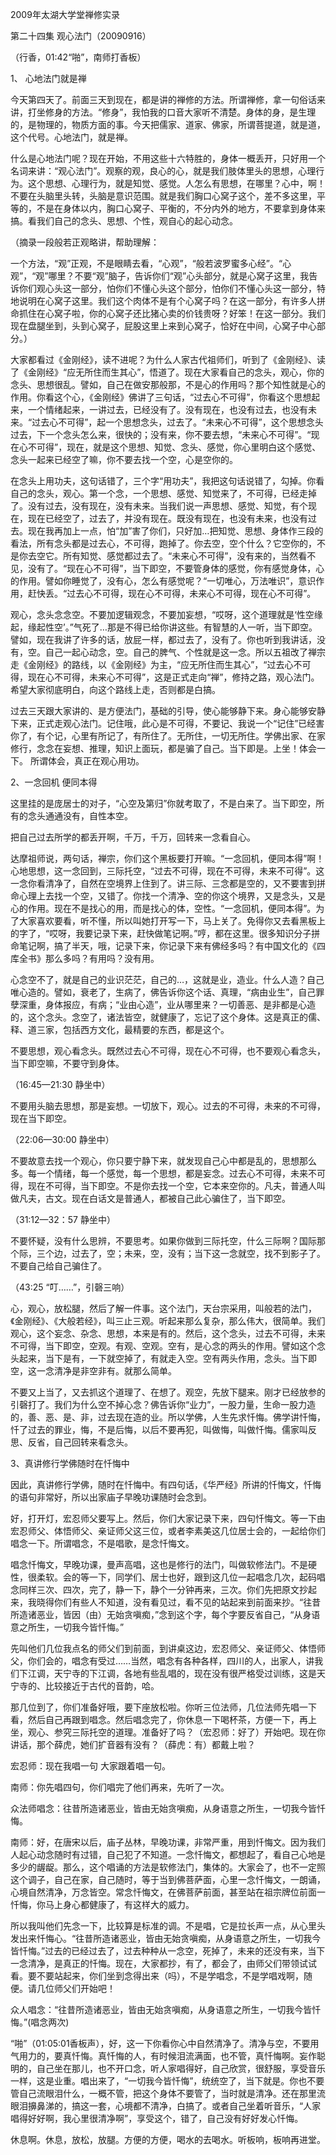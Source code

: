 2009年太湖大学堂禅修实录

第二十四集 观心法门（20090916）

（行香，01:42“啪”，南师打香板）

1、 心地法门就是禅

今天第四天了。前面三天到现在，都是讲的禅修的方法。所谓禅修，拿一句俗话来讲，打坐修身的方法。“修身”，我怕我的口音大家听不清楚。身体的身，是生理的，是物理的，物质方面的事。今天把儒家、道家、佛家，所谓菩提道，就是道，这个代号。心地法门，就是禅。

什么是心地法门呢？现在开始，不用这些十六特胜的，身体一概丢开，只好用一个名词来讲：“观心法门”。观察的观，良心的心，就是我们肢体里头的思想，心理行为。这个思想、心理行为，就是知觉、感觉。人怎么有思想，在哪里？心中，啊！不要在头脑里头转，头脑是意识范围。就是我们胸口心窝子这个，差不多这里，平等的，不是在身体以内，胸口心窝子、平衡的，不分内外的地方，不要拿到身体来搞。看我们自己的念头、思想、个性，观自心的起心动念。

（摘录一段般若正观略讲，帮助理解：

一个方法，“观”正观，不是眼睛去看，“心观”，“般若波罗蜜多心经”。“心观”，“观”哪里？不要“观”脑子，告诉你们“观”心头部分，就是心窝子这里，我告诉你们观心头这一部分，怕你们不懂心头这个部分，怕你们不懂心头这一部分，特地说明在心窝子这里。我们这个肉体不是有个心窝子吗？在这一部分，有许多人拼命抓住在心窝子啦，你的心窝子还比猪心卖的价钱贵呀？好笨！在这一部分。我们现在盘腿坐到，头到心窝子，屁股这里上来到心窝子，恰好在中间，心窝子中心部分。）

大家都看过《金刚经》，读不进呢？为什么人家古代祖师们，听到了《金刚经》、读了《金刚经》“应无所住而生其心”，悟道了。现在大家看自己的念头，观心，你的念头、思想很乱。譬如，自己在做安那般那，不是心的作用吗？那个知性就是心的作用。你看这个心，《金刚经》佛讲了三句话，“过去心不可得”，你看这个思想起来，一个情绪起来，一讲过去，已经没有了。没有现在，也没有过去，也没有未来。“过去心不可得”，起一个思想念头，过去了。“未来心不可得”，这个思想念头过去，下一个念头怎么来，很快的；没有来，你不要去想，“未来心不可得”。“现在心不可得”，现在，就是这个思想、知觉、念头、感觉，你心里明白这个感觉、念头一起来已经空了嘛，你不要去找一个空，心是空你的。

在念头上用功夫，这句话错了，三个字“用功夫”，我把这句话说错了，勾掉。你看自己的念头，观心。第一个念，一个思想、感觉、知觉来了，不可得，已经走掉了。没有过去，没有现在，没有未来。当我们说一声思想、感觉、知觉，有个现在，现在已经空了，过去了，并没有现在。既没有现在，也没有未来，也没有过去。现在我再加上一点，怕“加”害了你们，只好加…把知觉、思想、身体作三段的看法，所有念头都是过去心，不可得，跑掉了。你去空，空个什么？它空你的，不是你去空它。所有知觉、感觉都过去了。“未来心不可得”，没有来的，当然看不见，没有了。“现在心不可得”，当下即空，不要管身体的感觉，你有感觉身体，心的作用。譬如你睡觉了，没有心，怎么有感觉呢？“一切唯心，万法唯识”，意识作用，赶快丢。“过去心不可得，现在心不可得，未来心不可得，现在心不可得”。

观心，念头念念空。不要加逻辑观念，不要加妄想，“哎呀，这个道理就是‘性空缘起，缘起性空’。”气死了…那是不得已给你讲这些。有智慧的人一听，当下即空。譬如，现在我讲了许多的话，放屁一样，都过去了，没有了。你也听到我讲话，没有，空。自己一起心动念，空。自己的脾气、个性就是这一念。所以五祖改了禅宗走《金刚经》的路线，以《金刚经》为主，“应无所住而生其心”，“过去心不可得，现在心不可得，未来心不可得”，这是正式走向“禅”，修持之路，观心法门。希望大家彻底明白，向这个路线上走，否则都是白搞。

过去三天跟大家讲的、是方便法门，基础的引导，使心能够静下来。身心能够安静下来，正式走观心法门。记住哦，此心是不可得，不要记、我说一个“记住”已经害你了，有个记，心里有所记了，有所住了。无所住，一切无所住。学佛出家、在家修行，念念在妄想、推理，知识上面玩，都是骗了自己。当下即是。上坐！体会一下。 所谓体会，真正在观心用功。

2、一念回机 便同本得

这里挂的是庞居士的对子，“心空及第归”你就考取了，不是白来了。当下即空，所有的念头通通没有，自性本空。

把自己过去所学的都丢开啊，千万，千万，回转来一念看自心。

达摩祖师说，两句话，禅宗，你们这个黑板要打开嘛。“一念回机，便同本得”啊！心地思想，这一念回到，三际托空，“过去不可得，现在不可得，未来不可得”。这一念你看清净了，自然在空境界上住到了。讲三际、三念都是空的，又不要害到拼命心理上去找一个空，又错了。你找一个清净、空的你这个境界，又是念头，又是心的作用。现在不是找心的用，而是找心的体，空性。“一念回机，便同本得”。为了大家喜欢要看，听不懂，所以叫她打开写一下，马上关了。免得你又去看黑板上的字了，“哎呀，我要记录下来，赶快做笔记啊。”哼，都在这里。很多知识分子拼命笔记啊，搞了半天，哦，记录下来，你记录下来有佛经多吗？有中国文化的《四库全书》那么多吗？有用吗？没有用。

心念空不了，就是自己的业识茫茫，自己的…，这就是业，造业。什么人造？自己唯心造的。譬如，衰老了，生病了，佛告诉你这个话、真理，“病由业生”，自己罪孽深重，身体报应，有病；“业由心造”，业从哪里来？一切善恶、是非都是心造的，这个念头。念空了，诸法皆空，就健康了，忘记了这个身体。这是真正的儒、释、道三家，包括西方文化，最精要的东西，都是这个。

不要思想，观心看念头。既然过去心不可得，现在心不可得，也不要观心看念头，当下即空嘛，不要守到身体。

（16:45—21:30 静坐中）

不要用头脑去思想，那是妄想。一切放下，观心。过去的不可得，未来的不可得，现在当下即空。

（22:06—30:00 静坐中）

不要故意去找一个观心，你只要宁静下来，就发现自己心中都是乱的，思想那么多。每一个情绪，每一个感觉，每一个思想，都是妄念。过去心不可得，未来不可得，现在不可得，当下即空。不是你去找一个空，它本来空你的。凡夫，普通人叫做凡夫，古文。现在白话文是普通人，都被自己此心骗住了，当下即空。

（31:12—32：57 静坐中）

不要怀疑，没有什么思辨，不要思考。如果你做到三际托空，什么三际啊？国际那个际，三个边，过去了，空；未来，空，没有；当下这一念就空，找不到影子了。不要自己给自己骗住了。

（43:25 “叮……”，引磬三响）

心，观心，放松腿，然后了解一件事。这个法门，天台宗采用，叫般若的法门，《金刚经》、《大般若经》，叫三止三观。听起来那么复杂，那么伟大，很简单。我们观心，这个妄念、杂念、思想，本来是有的。然后，这个念头，过去不可得，未来不可得，当下即空，空观。有观、空观。空有，是心念的两头的作用。譬如这个念头起来，当下是有，一下就空掉了，有就走入空。空有两头作用，念头。当下即空，这一念清净是非空非有。就那么简单。

不要又上当了，又去抓这个道理了、在想了。观空，先放下腿来。刚才已经放参的引磬打了。我们为什么空不掉心念？佛告诉你“业力”，一股力量，生命一股力造的，善、恶、是、非，过去现在造的业。所以学佛，人生先求忏悔。佛学讲忏悔，忏了过去的罪业，悔，不是后悔，以后不要再犯，叫做悔，叫做忏悔。儒家叫反思、反省，自己回转来看念头。

3、真讲修行学佛随时在忏悔中

因此，真讲修行学佛，随时在忏悔中。有四句话，《华严经》所讲的忏悔文，忏悔的语句非常好，所以出家庙子早晚功课随时会念到。

好，打开灯，宏忍师父要写上。然后，你们大家记录下来，四句忏悔文。等一下由宏忍师父、体悟师父、亲证师父这三位，或者李素美这几位居士会的，一起给你们唱念一下。所谓唱念，不是唱歌，是念忏悔文。

唱念忏悔文，早晚功课，曼声高唱，这也是修行的法门，叫做软修法门。不是硬性，很柔软。会的等一下，同学们、居士也好，跟到这几位一起唱念几次，起码唱念同样三次、四次，完了，静一下，静个一分钟再来，三次。你们先把原文抄起来，我晓得你们有些人不知道，没有看见过，看不见的站起来到前面来抄。“往昔所造诸恶业，皆因（由）无始贪嗔痴，”念到这个字，每个字要反省自己，“从身语意之所生，一切我今皆忏悔。”

先叫他们几位我点名的师父们到前面，到讲桌这边，宏忍师父、亲证师父、体悟师父，你们会的，唱念有受过……当然，唱念有各种各样，四川的人，出家人，讲我们下江调，天宁寺的下江调，各地有些乱唱的，现在没有很严格受过训练，这是天宁寺的、比较接近于古代的音韵，哈。

那几位到了，你们准备好哦，要下座放松啦。你听三位法师，几位法师先唱一下看，然后自己再跟到唱念。然后唱念完了，你休息一下喝杯茶，方便一下，再上坐，观心、参究三际托空的道理。准备好了吗？（宏忍师：好了）开始吧。现在你讲话，那个薛虎，她们扩音器有没有？（薛虎：有）都戴上啦？

宏忍师：现在我唱一句 大家跟着唱一句。

南师：你先唱四句，你们唱完了他们再来，先听了一次。

众法师唱念：往昔所造诸恶业，皆由无始贪嗔痴，从身语意之所生，一切我今皆忏悔。

南师：好，在唐宋以后，庙子丛林，早晚功课，非常严重，用到忏悔文。因为我们人起心动念随时有过错，自己犯了不知道。一念忏悔文，都想起了，看自己心地是多少的龌龊。那么，这个唱诵的方法是软修法门，集体的。大家会了，也不一定照这个调子，自己在家，自己随时，等于当到佛菩萨面，心里一念忏悔文，一朗诵，心境自然清净，万念皆空。常念忏悔文，在佛菩萨前面，甚至站在祖宗牌位前面一忏悔，你马上身心都健康了，有这样大的威力。

所以我叫他们先念一下，比较算是标准的调。不是唱，它是拉长声一点，从心里头发出来忏悔心。“往昔所造诸恶业，皆由无始贪嗔痴，从身语意之所生，一切我今皆忏悔。”过去的已经过去了，过去种种从一念空，死掉了，未来的还没有来，当下一念清净，是真正的忏悔。现在，大家都抄，有了，都会了，由师父们带领试试看。要不要站起来，你们坐到念得出来（吗），不是学唱念，不是学唱戏啊，随便。请几位师父们开始吧！

众人唱念：“往昔所造诸恶业，皆由无始贪嗔痴，从身语意之所生，一切我今皆忏悔。”(唱念两次)

“啪”（01:05:01香板声），好，这一下你看你心中自然清净了。清净与空，不要用气用力的，要真忏悔。真忏悔的人，有时候泪流满面，也不管，真忏悔啊。妄作聪明的，自己坐在那儿，也不开口念，听人家唱得好，自己欣赏，很舒服，享受音乐一样，这是业重。唱出来了，“一切我今皆忏悔”，统统空了，当下就是。你也不要管自己流眼泪什么，一概不管，把这个身体不要管了，当时就是清净。还在那里流眼泪擤鼻涕的，搞这一套，心境都不清净，白搞了。或者自己坐着听音乐，“人家唱得好好啊，我心里很清净啊”，享受这个，错了，自己没有好好发心忏悔。

休息啊。休息，放松，放腿。方便的方便，喝水的去喝水。听板响，板响再进堂。


